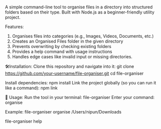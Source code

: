 A simple command-line tool to organise files in a directory into structured folders based on their type.
Built with Node.js as a beginner-friendly utility project.


Features: 
1. Organises files into categories (e.g., Images, Videos, Documents, etc.)
2. Creates an Organised Files folder in the given directory
3. Prevents overwriting by checking existing folders
4. Provides a help command with usage instructions
5. Handles edge cases like invalid input or missing directories.


🛠Installation:
Clone this repository and navigate into it:
git clone https://github.com/your-username/file-organiser.git
cd file-organiser


Install dependencies:
npm install
Link the project globally (so you can run it like a command):
npm link


📖 Usage:
Run the tool in your terminal:
file-organiser
Enter your command: organise <directory>


Example:
file-organiser
organise /Users/nipun/Downloads

file-organiser help

